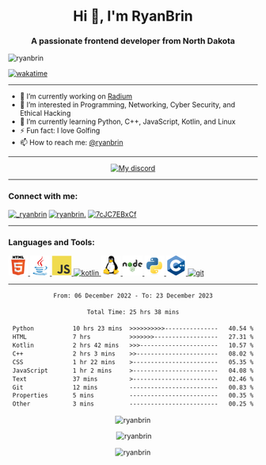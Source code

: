 <h1 align="center">Hi 👋, I'm RyanBrin</h1>

<h3 align="center">A passionate frontend developer from North Dakota</h3>

<p align="left"> <img src="https://komarev.com/ghpvc/?username=ryanbrin&label=Profile%20views&color=0e75b6&style=flat" alt="ryanbrin" /> </p>

[![wakatime](https://wakatime.com/badge/user/efbea6b8-0413-406e-acdb-c0a64ccf466a.svg)](https://wakatime.com/@efbea6b8-0413-406e-acdb-c0a64ccf466a)

---

- 🔭 I’m currently working on [Radium](https://github.com/RyanBrin/Radium)
- 👀 I’m interested in Programming, Networking, Cyber Security, and Ethical Hacking
- 🌱 I’m currently learning Python, C++, JavaScript, Kotlin, and Linux
- ⚡ Fun fact: I love Golfing
- 📫 How to reach me: [@ryanbrin](https://discord.com/users/852979622709690438)

---

<p align="center">
    <a href="https://discord.com/users/852979622709690438"">
        <img alt="My discord" src="https://lanyard.cnrad.dev/api/852979622709690438?hideBadges=false&hideStatus=false">
    </a>
</p>

<div align="center">

---

<h3 align="left">Connect with me:</h3>
<p align="left">
<a href="https://twitter.com/_ryanbrin" target="blank"><img align="center" src="https://raw.githubusercontent.com/rahuldkjain/github-profile-readme-generator/master/src/images/icons/Social/twitter.svg" alt="_ryanbrin" height="30" width="40" /></a>
<a href="https://www.youtube.com/channel/UCLrUFlO7znlkE6prGIMm02w" target="blank"><img align="center" src="https://raw.githubusercontent.com/rahuldkjain/github-profile-readme-generator/master/src/images/icons/Social/youtube.svg" alt="ryanbrin." height="30" width="40" /></a>
<a href="https://discord.gg/7cJC7EBxCf" target="blank"><img align="center" src="https://raw.githubusercontent.com/rahuldkjain/github-profile-readme-generator/master/src/images/icons/Social/discord.svg" alt="7cJC7EBxCf" height="30" width="40" /></a>
</p>

---

<h3 align="left">Languages and Tools:</h3>
<p align="left"> <a href="https://www.w3.org/html/" target="_blank" rel="noreferrer"> <img src="https://raw.githubusercontent.com/devicons/devicon/master/icons/html5/html5-original-wordmark.svg" alt="html5" width="40" height="40"/> </a> <a href="https://www.java.com" target="_blank" rel="noreferrer"> <img src="https://raw.githubusercontent.com/devicons/devicon/master/icons/java/java-original.svg" alt="java" width="40" height="40"/> </a> <a href="https://developer.mozilla.org/en-US/docs/Web/JavaScript" target="_blank" rel="noreferrer"> <img src="https://raw.githubusercontent.com/devicons/devicon/master/icons/javascript/javascript-original.svg" alt="javascript" width="40" height="40"/> </a> <a href="https://kotlinlang.org" target="_blank" rel="noreferrer"> <img src="https://www.vectorlogo.zone/logos/kotlinlang/kotlinlang-icon.svg" alt="kotlin" width="40" height="40"/> </a> <a href="https://www.linux.org/" target="_blank" rel="noreferrer"> <img src="https://raw.githubusercontent.com/devicons/devicon/master/icons/linux/linux-original.svg" alt="linux" width="40" height="40"/> </a> <a href="https://nodejs.org" target="_blank" rel="noreferrer"> <img src="https://raw.githubusercontent.com/devicons/devicon/master/icons/nodejs/nodejs-original-wordmark.svg" alt="nodejs" width="40" height="40"/> </a> <a href="https://www.python.org" target="_blank" rel="noreferrer"> <img src="https://raw.githubusercontent.com/devicons/devicon/master/icons/python/python-original.svg" alt="python" width="40" height="40"/> </a> <a href="https://www.w3schools.com/cpp/" target="_blank" rel="noreferrer"> <img src="https://raw.githubusercontent.com/devicons/devicon/master/icons/cplusplus/cplusplus-original.svg" alt="cplusplus" width="40" height="40"/> </a> <a href="https://git-scm.com/" target="_blank" rel="noreferrer"> <img src="https://www.vectorlogo.zone/logos/git-scm/git-scm-icon.svg" alt="git" width="40" height="40"/> </p>

---

<!--START_SECTION:waka-->

```txt
From: 06 December 2022 - To: 23 December 2023

Total Time: 25 hrs 38 mins

Python           10 hrs 23 mins  >>>>>>>>>>---------------   40.54 %
HTML             7 hrs           >>>>>>>------------------   27.31 %
Kotlin           2 hrs 42 mins   >>>----------------------   10.57 %
C++              2 hrs 3 mins    >>-----------------------   08.02 %
CSS              1 hr 22 mins    >------------------------   05.35 %
JavaScript       1 hr 2 mins     >------------------------   04.08 %
Text             37 mins         >------------------------   02.46 %
Git              12 mins         -------------------------   00.83 %
Properties       5 mins          -------------------------   00.35 %
Other            3 mins          -------------------------   00.25 %
```

<!--END_SECTION:waka-->

<p><img align="center" src="https://github-readme-stats.vercel.app/api/top-langs?username=ryanbrin&show_icons=true&locale=en&layout=compact" alt="ryanbrin" /></p>

<p>&nbsp;<img align="center" src="https://github-readme-stats.vercel.app/api?username=ryanbrin&show_icons=true&locale=en" alt="ryanbrin" /></p>

<p><img align="center" src="https://github-readme-streak-stats.herokuapp.com/?user=ryanbrin&" alt="ryanbrin" /></p>
